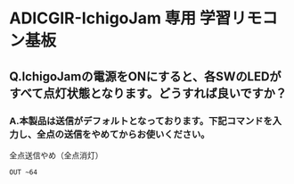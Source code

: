 # ADICGIR-IchigoJam 専用 学習リモコン基板

## Q.IchigoJamの電源をONにすると、各SWのLEDがすべて点灯状態となります。どうすれば良いですか？

### A.本製品は送信がデフォルトとなっております。下記コマンドを入力し、全点の送信をやめてからお使いください。
全点送信やめ（全点消灯）
```
OUT ~64
```

